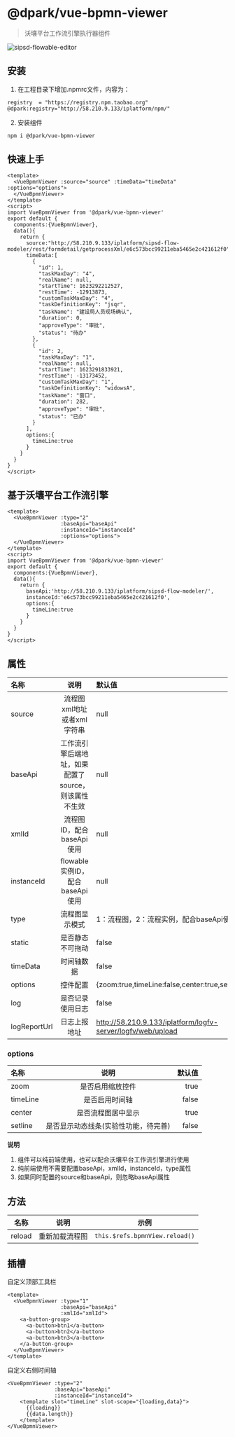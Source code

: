 # @dpark/vue-bpmn-viewer
> 沃壤平台工作流引擎执行器组件

![sipsd-flowable-editor](http://58.210.9.133/iplatform/codimd/uploads/upload_e649630e2412b862d9c9314def7635b2.gif)


## 安装
1. 在工程目录下增加.npmrc文件，内容为：
```yaml=
registry  = "https://registry.npm.taobao.org"
@dpark:registry="http://58.210.9.133/iplatform/npm/"
```

2. 安装组件
``` bash
npm i @dpark/vue-bpmn-viewer
```

## 快速上手

```vue
<template>
  <VueBpmnViewer :source="source" :timeData="timeData" :options="options">
  </VueBpmnViewer>
</template>
<script>
import VueBpmnViewer from '@dpark/vue-bpmn-viewer'
export default {
  components:{VueBpmnViewer},
  data(){
    return {
      source:"http://58.210.9.133/iplatform/sipsd-flow-modeler/rest/formdetail/getprocessXml/e6c573bcc99211eba5465e2c421612f0",
      timeData:[
        {
          "id": 1,
          "taskMaxDay": "4",
          "realName": null,
          "startTime": 1623292212527,
          "restTime": -12913873,
          "customTaskMaxDay": "4",
          "taskDefinitionKey": "jsqr",
          "taskName": "建设局人员现场确认",
          "duration": 0,
          "approveType": "审批",
          "status": "待办"
        },
        {
          "id": 2,
          "taskMaxDay": "1",
          "realName": null,
          "startTime": 1623291833921,
          "restTime": -13173452,
          "customTaskMaxDay": "1",
          "taskDefinitionKey": "widowsA",
          "taskName": "窗口",
          "duration": 282,
          "approveType": "审批",
          "status": "已办"
        }
      ],
      options:{
        timeLine:true
      }
    }
  }
}
</script>
```


## 基于沃壤平台工作流引擎

```vue
<template>
  <VueBpmnViewer :type="2"
                 :baseApi="baseApi"
                 :instanceId="instanceId"
                 :options="options">
  </VueBpmnViewer>
</template>
<script>
import VueBpmnViewer from '@dpark/vue-bpmn-viewer'
export default {
  components:{VueBpmnViewer},
  data(){
    return {
      baseApi:'http://58.210.9.133/iplatform/sipsd-flow-modeler/',
      instanceId:'e6c573bcc99211eba5465e2c421612f0',
      options:{
        timeLine:true
      }
    }
  }
}
</script>
```

## 属性

|名称|说明|默认值|
|:---|:---:|:---|
|source|流程图xml地址或者xml字符串|null|
|baseApi|工作流引擎后端地址，如果配置了source，则该属性不生效|null|
|xmlId|流程图ID，配合baseApi使用|null|
|instanceId|flowable实例ID，配合baseApi使用|null|
|type|流程图显示模式|1：流程图，2：流程实例，配合baseApi使用|
|static|是否静态不可拖动|false|
|timeData|时间轴数据|false|
|options|控件配置|{zoom:true,timeLine:false,center:true,setline:false}|
|log|是否记录使用日志|false|
|logReportUrl|日志上报地址|http://58.210.9.133/iplatform/logfv-server/logfv/web/upload|

### options
|名称|说明|默认值|
|:---|:---:|---:|
|zoom|是否启用缩放控件|true|
|timeLine|是否启用时间轴|false|
|center|是否流程图居中显示|true|
|setline|是否显示动态线条(实验性功能，待完善)|false|

**说明**
1. 组件可以纯前端使用，也可以配合沃壤平台工作流引擎进行使用
2. 纯前端使用不需要配置baseApi，xmlId，instanceId，type属性
3. 如果同时配置的source和baseApi，则忽略baseApi属性


## 方法
|名称|说明|示例|
|:---:|:---:|:---:|
|reload|重新加载流程图|`this.$refs.bpmnView.reload()`|

## 插槽
自定义顶部工具栏
```vue
<template>
  <VueBpmnViewer :type="1"
                 :baseApi="baseApi"
                 :xmlId="xmlId">
    <a-button-group>
      <a-button>btn1</a-button>
      <a-button>btn2</a-button>
      <a-button>btn3</a-button>
    </a-button-group>
  </VueBpmnViewer>
</template>
```

自定义右侧时间轴
```vue
<VueBpmnViewer :type="2"
               :baseApi="baseApi"
               :instanceId="instanceId">
    <template slot="timeLine" slot-scope="{loading,data}">
      {{loading}}
      {{data.length}}
    </template>
</VueBpmnViewer>
```
